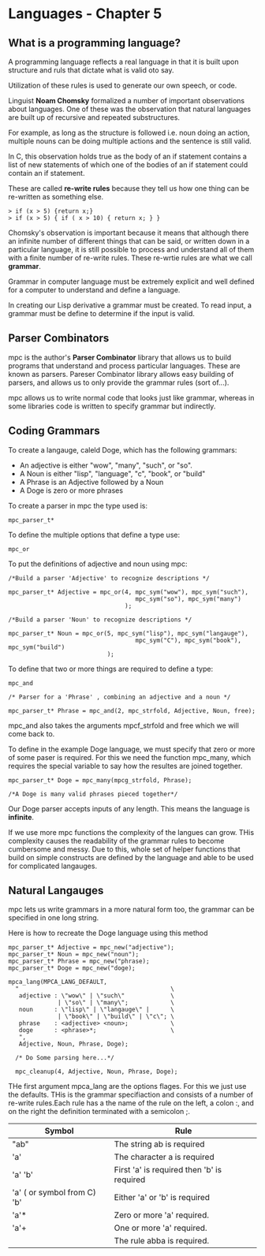 # Languages - Chapter 5

## What is a programming language?

A programming language reflects a real language in that it is built upon structure and ruls that dictate what is valid oto say.

Utilization of these rules is used to generate our own speech, or code.

Linguist **Noam Chomsky** formalized a number of important observations about languages.
One of these was the observation that natural languages are built up of recursive and repeated substructures. 

For example, as long as the structure is followed i.e. noun doing an action, multiple nouns can be doing multiple actions and the sentence is still valid.

In C, this observation holds true as the body of an if statement contains a list of new statements of which one of the bodies of an if statement could contain an if statement.

These are called **re-write rules** because they tell us how one thing can be re-written as something else.

    > if (x > 5) {return x;}
    > if (x > 5) { if ( x > 10) { return x; } }

Chomsky's observation is important because it means that although there an infinite number of different things that can be said, or written down in a particular language, it is still possible to process and understand all of them with a finite number of re-write rules. These re-wrtie rules are what we call __**grammar**__.

Grammar in computer language must be extremely explicit and well defined for a computer to understand and define a language.

In creating our Lisp derivative a grammar must be created. To read input, a grammar must be define to determine if the input is valid. 

## Parser Combinators

mpc is the author's __Parser Combinator__ library that allows us to build programs that understand and process particular languages. These are known as parsers. Pareser Combinator library allows easy building of parsers, and allows us to only provide the grammar rules (sort of...).

mpc allows us to write normal code that looks just like grammar, whereas in some libraries code is written to specify grammar but indirectly.

## Coding Grammars
To create a langauge, caleld Doge, which has the following grammars:

* An adjective is either "wow", "many", "such", or "so".
* A Noun is either "lisp", "language", "c", "book", or "build"
* A Phrase is an Adjective followed by a Noun
* A Doge is zero or more phrases

To create a parser in mpc the type used is:

    mpc_parser_t*
To define the multiple options that define a type use:

    mpc_or

To put the definitions of adjective and noun using mpc:

    /*Build a parser 'Adjective' to recognize descriptions */
    
    mpc_parser_t* Adjective = mpc_or(4, mpc_sym("wow"), mpc_sym("such"), 
                                        mpc_sym("so"), mpc_sym("many")
                                     );
                                        
    /*Build a parser 'Noun' to recognize descriptions */
    
    mpc_parser_t* Noun = mpc_or(5, mpc_sym("lisp"), mpc_sym("langauge"), 
                                        mpc_sym("C"), mpc_sym("book"), mpc_sym("build")
                                );
    
To define that two or more things are required to define a type:

    mpc_and
    
    /* Parser for a 'Phrase' , combining an adjective and a noun */
    
    mpc_parser_t* Phrase = mpc_and(2, mpc_strfold, Adjective, Noun, free);

mpc_and also takes the arguments mpcf_strfold and free which we will come back to.

To define in the example Doge language, we must specify that zero or more of some paser is required. For this we need the function mpc_many, which requires the special variable to say how the resultes are joined together.

    mpc_parser_t* Doge = mpc_many(mpcg_strfold, Phrase);
    
    /*A Doge is many valid phrases pieced together*/
  
  Our Doge parser accepts inputs of any length. This means the language is __infinite__.
  
If we use more mpc functions the complexity of the langues can grow. THis complexity causes the readability of the grammar rules to become cumbersome and messy. Due to this, whole set of helper functions that build on simple constructs are defined by the language and able to be used for complicated langauges. 
  
## Natural Langauges

mpc lets us write grammars in a more natural form too, the grammar can be specified in one long string.

Here is how to recreate the Doge language using this method

    mpc_parser_t* Adjective = mpc_new("adjective");
    mpc_parser_t* Noun = mpc_new("noun");
    mpc_parser_t* Phrase = mpc_new("phrase);
    mpc_parser_t* Doge = mpc_new("doge);
    
    mpca_lang(MPCA_LANG_DEFAULT,
      "                                           \
       adjective : \"wow\" | \"such\"             \
                  | \"so\" | \"many\";            \
       noun      : \"lisp\" | \"langauge\" |      \
                  | \"book\" | \"build\" | \"c\"; \
       phrase    : <adjective> <noun>;            \
       doge      : <phrase>*;                     \
       ",
       Adjective, Noun, Phrase, Doge);
       
      /* Do Some parsing here...*/
      
      mpc_cleanup(4, Adjective, Noun, Phrase, Doge);
      

THe first argument mpca_lang are the options flages. For this we just use the defaults. THis is the grammar specifiaction and consists of a number of re-write rules.Each rule has a the name of the rule on the left, a colon :, and on the right the definition terminated with a semicolon ;.

Symbol | Rule
-------|-------
"ab"   | The string ab is required
'a'    | The character a is required
'a' 'b'| First 'a' is required then 'b' is required
'a' ( or symbol from C) 'b' | Either 'a' or 'b' is required
'a'*   | Zero or more 'a' required.
'a'+   | One or more 'a' required.
<abba>  | The rule abba is required.
